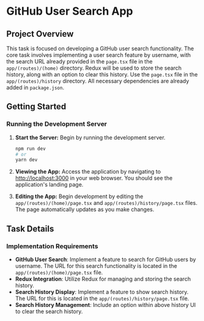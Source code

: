 # GitHub User Search App

## Project Overview

This task is focused on developing a GitHub user search functionality. The core task involves implementing a user search feature by username, with the search URL already provided in the `page.tsx` file in the `app/(routes)/(home)` directory. Redux will be used to store the search history, along with an option to clear this history. Use the `page.tsx` file in the `app/(routes)/history` directory. All necessary dependencies are already added in `package.json`.

## Getting Started

### Running the Development Server

1. **Start the Server:** Begin by running the development server.

   ```bash
   npm run dev
   # or
   yarn dev
   ```

2. **Viewing the App:** Access the application by navigating to [http://localhost:3000](http://localhost:3000) in your web browser. You should see the application's landing page.

3. **Editing the App:** Begin development by editing the `app/(routes)/(home)/page.tsx` and `app/(routes)/history/page.tsx` files. The page automatically updates as you make changes.

## Task Details

### Implementation Requirements

- **GitHub User Search**: Implement a feature to search for GitHub users by username. The URL for this search functionality is located in the `app/(routes)/(home)/page.tsx` file.
- **Redux Integration**: Utilize Redux for managing and storing the search history.
- **Search History Display**: Implement a feature to show search history. The URL for this is located in the `app/(routes)/history/page.tsx` file.
- **Search History Management**: Include an option within above history UI to clear the search history.
